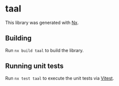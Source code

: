 # taal

This library was generated with [Nx](https://nx.dev).

## Building

Run `nx build taal` to build the library.

## Running unit tests

Run `nx test taal` to execute the unit tests via [Vitest](https://vitest.dev/).
